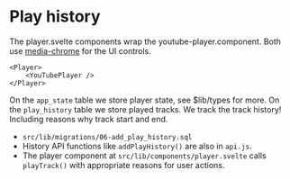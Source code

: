 # Play history

The player.svelte components wrap the youtube-player.component. Both use [media-chrome](https://www.media-chrome.org/) for the UI controls.

```
<Player>
	<YouTubePlayer />
</Player>
```

On the `app_state` table we store player state, see $lib/types for more.
On the `play_history` table we store played tracks. We track the track history! Including reasons why track start and end.

- `src/lib/migrations/06-add_play_history.sql`
- History API functions like `addPlayHistory()` are also in `api.js`.
- The player component at `src/lib/components/player.svelte` calls `playTrack()` with appropriate reasons for user actions.
